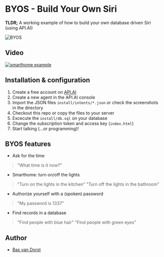 # BYOS - Build Your Own Siri
**TLDR;** A working example of how to build your own database driven Siri (using API.AI)

![BYOS](https://cloud.githubusercontent.com/assets/1196963/7947158/99c41094-097b-11e5-8bf6-c9d776b423ff.png)

## Video
[![smarthome example](http://img.youtube.com/vi/mcOPTQkAg0U/0.jpg)](https://www.youtube.com/watch?v=mcOPTQkAg0U)

## Installation & configuration
1. Create a free account on [API.AI](http://api.ai)
2. Create a new agent in the API.AI console 
3. Import the JSON files `install/intents/*.json` or check the screenshots in the directory
4. Checkout this repo or copy the files to your server
5. Excecute the `install/db.sql` on your database
6. Change the subscription token and access key (`index.html`)
7. Start talking (...or programming)!


## BYOS features
* Ask for the time
> "What time is it now?"

* Smarthome: turn on/off the lights
> "Turn on the lights in the kitchen"
> "Turn off the lights in the bathroom"

* Authorize yourself with a (spoken) password
> "My password is 1337"

* Find records in a database
> "Find people with blue hair"
> "Find people with green eyes"


## Author
* [Bas van Dorst](http://linkedin.com/in/basvandorst)
